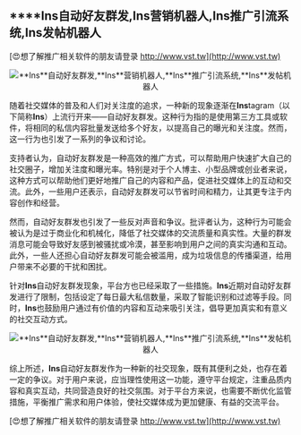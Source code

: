 ## ****Ins**自动好友群发,**Ins**营销机器人,**Ins**推广引流系统,**Ins**发帖机器人**

[😍想了解推广相关软件的朋友请登录 http://www.vst.tw](http://www.vst.tw)

 <center><img src="https://vst.tw/MP4/tuiguang/png/2.png" alt="**Ins**自动好友群发,**Ins**营销机器人,**Ins**推广引流系统,**Ins**发帖机器人"></center>

随着社交媒体的普及和人们对关注度的追求，一种新的现象逐渐在**Ins**tagram（以下简称**Ins**）上流行开来——自动好友群发。这种行为指的是使用第三方工具或软件，将相同的私信内容批量发送给多个好友，以提高自己的曝光和关注度。然而，这一行为也引发了一系列的争议和讨论。

支持者认为，自动好友群发是一种高效的推广方式，可以帮助用户快速扩大自己的社交圈子，增加关注度和曝光率。特别是对于个人博主、小型品牌或创业者来说，这种方式可以帮助他们更好地推广自己的内容和产品，促进社交媒体上的互动和交流。此外，一些用户还表示，自动好友群发可以节省时间和精力，让其更专注于内容创作和经营。

然而，自动好友群发也引发了一些反对声音和争议。批评者认为，这种行为可能会被认为是过于商业化和机械化，降低了社交媒体的交流质量和真实性。大量的群发消息可能会导致好友感到被骚扰或冷漠，甚至影响到用户之间的真实沟通和互动。此外，一些人还担心自动好友群发可能会被滥用，成为垃圾信息的传播渠道，给用户带来不必要的干扰和困扰。

针对**Ins**自动好友群发现象，平台方也已经采取了一些措施。**Ins**近期对自动好友群发进行了限制，包括设定了每日最大私信数量，采取了智能识别和过滤等手段。同时，**Ins**也鼓励用户通过有价值的内容和互动来吸引关注，倡导更加真实和有意义的社交互动方式。

 <center><img src="https://vst.tw/MP4/tuiguang/png/1.png" alt="**Ins**自动好友群发,**Ins**营销机器人,**Ins**推广引流系统,**Ins**发帖机器人"></center>

综上所述，**Ins**自动好友群发作为一种新的社交现象，既有其便利之处，也存在着一定的争议。对于用户来说，应当理性使用这一功能，遵守平台规定，注重品质内容和真实互动，共同营造良好的社交氛围。对于平台方来说，也需要不断优化监管措施，平衡推广需求和用户体验，使社交媒体成为更加健康、有益的交流平台。

[😍想了解推广相关软件的朋友请登录 http://www.vst.tw](http://www.vst.tw)



